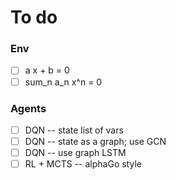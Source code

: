 # To do

### Env

- [ ] a x + b = 0
- [ ] sum_n a_n x^n = 0

### Agents

- [ ] DQN -- state list of vars
- [ ] DQN -- state as a graph; use GCN
- [ ] DQN -- use graph LSTM
- [ ] RL + MCTS -- alphaGo style 
